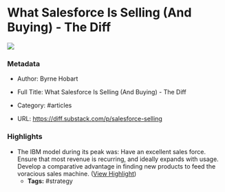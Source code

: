 # What Salesforce Is Selling (And Buying) - The Diff

![](https://readwise-assets.s3.amazonaws.com/static/images/article3.5c705a01b476.png)

### Metadata

- Author: Byrne Hobart
- Full Title: What Salesforce Is Selling (And Buying) - The Diff
- Category: #articles


- URL: https://diff.substack.com/p/salesforce-selling

### Highlights

- The IBM model during its peak was:
  Have an excellent sales force.
  Ensure that most revenue is recurring, and ideally expands with usage.
  Develop a comparative advantage in finding new products to feed the voracious sales machine. ([View Highlight](https://instapaper.com/read/1394961440/15791983))
    - **Tags:** #strategy
